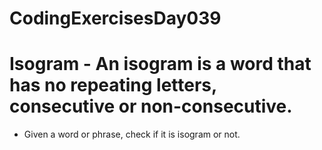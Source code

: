 # CodingExercisesDay039
# Isogram - An isogram is a word that has no repeating letters, consecutive or non-consecutive.
- Given a word or phrase, check if it is isogram or not.
